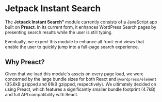 # Jetpack Instant Search

The **Jetpack Instant Search"** module currently consists of a JavaScript app built on **Preact**. In its current form, it enhances WordPress Search pages by presenting search results while the user is still typing.

Eventually, we expect this module to enhance all front-end views that enable the user to quickly jump into a full-page search experience.

## Why Preact?

Given that we load this module's assets on every page load, we were concerned by the large bundle sizes for both React and `@wordpress/element` (35.6kB gzipped and 61kB gzipped, respectively). We ultimately decided on using Preact, which features a significantly smaller bundle footprint (4.7kB) and full API compatibility with React.
